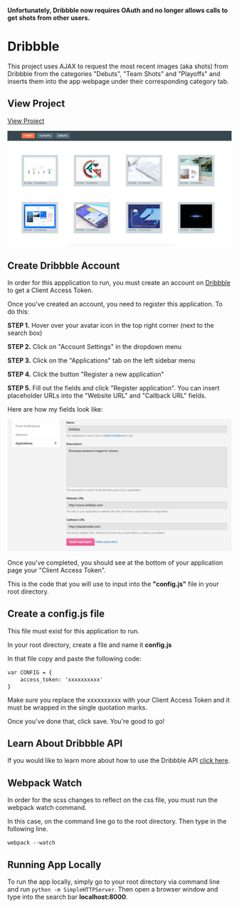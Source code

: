 **Unfortunately, Dribbble now requires OAuth and no longer allows calls to get shots from other users.**

# Dribbble

This project uses AJAX to request the most recent images (aka shots) from Dribbble from the categories "Debuts", "Team Shots" and "Playoffs" and inserts them into the app webpage under their corresponding category tab.

## View Project

[View Project](https://thaitwo.github.io/dribbble/ "Ajax Dribbble")

[![Ajax Dribbble](https://raw.githubusercontent.com/thaitwo/dribbble/master/public/assets/dribbbs.png)](https://thaitwo.github.io/dribbble/)

## Create Dribbble Account

In order for this appplication to run, you must create an account on [Dribbble](https://dribbble.com/) to get a Client Access Token.

Once you've created an account, you need to register this application. To do this:

**STEP 1.** Hover over your avatar icon in the top right corner (next to the search box)

**STEP 2.** Click on "Account Settings" in the dropdown menu

**STEP 3.** Click on the "Applications" tab on the left sidebar menu

**STEP 4.** Click the button "Register a new application"

**STEP 5.** Fill out the fields and click "Register application". You can insert placeholder URLs into the "Website URL" and "Callback URL" fields.

Here are how my fields look like:

![register-app](https://raw.githubusercontent.com/thaitwo/dribbble/master/public/assets/dribbble-register-app.png)

Once you've completed, you should see at the bottom of your application page your "Client Access Token".

This is the code that you will use to input into the **"config.js"** file in your root directory.

## Create a config.js file

This file must exist for this application to run.

In your root directory, create a file and name it **config.js**

In that file copy and paste the following code:

```
var CONFIG = {
	access_token: 'xxxxxxxxxx'
}
```

Make sure you replace the xxxxxxxxxx with your Client Access Token and it must be wrapped in the single quotation marks.

Once you've done that, click save. You're good to go!

## Learn About Dribbble API

If you would like to learn more about how to use the Dribbble API [click here](http://developer.dribbble.com/v1/).

## Webpack Watch

In order for the scss changes to reflect on the css file, you must run the webpack watch command.

In this case, on the command line go to the root directory. Then type in the following line.

```
webpack --watch
```

## Running App Locally

To run the app locally, simply go to your root directory via command line and run ``python -m SimpleHTTPServer``. Then open a browser window and type into the search bar **localhost:8000**.
